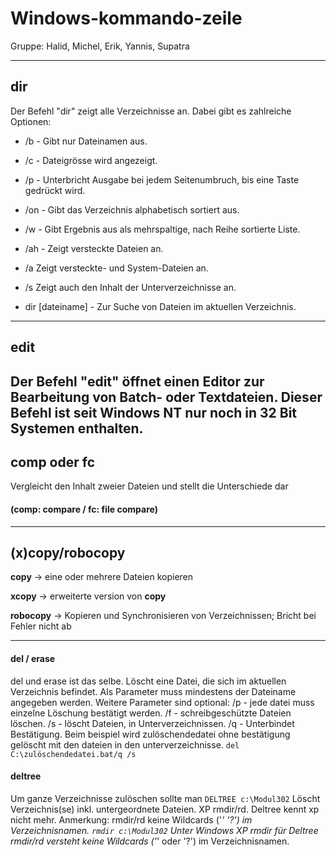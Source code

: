 # Windows-kommando-zeile
Gruppe: Halid, Michel, Erik, Yannis, Supatra

---
## dir
Der Befehl "dir" zeigt alle Verzeichnisse an. Dabei gibt es zahlreiche Optionen:

* /b - Gibt nur Dateinamen aus.
* /c - Dateigrösse wird angezeigt.
* /p - Unterbricht Ausgabe bei jedem Seitenumbruch, bis eine Taste gedrückt wird.
* /on - Gibt das Verzeichnis alphabetisch sortiert aus.
* /w - Gibt Ergebnis aus als mehrspaltige, nach Reihe sortierte Liste.
* /ah - Zeigt versteckte Dateien an.
* /a Zeigt versteckte- und System-Dateien an.
* /s Zeigt auch den Inhalt der Unterverzeichnisse an.

* dir [dateiname] - Zur Suche von Dateien im aktuellen Verzeichnis.

---

## edit
Der Befehl "edit" öffnet einen Editor zur Bearbeitung von Batch- oder Textdateien.
Dieser Befehl ist seit Windows NT nur noch in 32 Bit Systemen enthalten.
---
## comp oder fc

Vergleicht den Inhalt zweier Dateien und stellt die Unterschiede dar
#### (comp: compare / fc: file compare)

---
## (x)copy/robocopy

**copy** -> eine oder mehrere Dateien kopieren

**xcopy** -> erweiterte version von **copy**

**robocopy** -> Kopieren und Synchronisieren von Verzeichnissen; Bricht bei Fehler nicht ab

---

#### del / erase
del und erase ist das selbe.
Löscht eine Datei, die sich im aktuellen Verzeichnis befindet. Als Parameter muss mindestens der Dateiname angegeben werden. Weitere Parameter sind optional:
/p - jede datei muss einzelne Löschung bestätigt werden.
/f - schreibgeschützte Dateien löschen.
/s - löscht Dateien, in Unterverzeichnissen.
/q - Unterbindet Bestätigung.
Beim beispiel wird zulöschendedatei ohne bestätigung gelöscht mit den dateien in den unterverzeichnisse.
```del C:\zulöschendedatei.bat/q /s```

#### deltree

Um ganze Verzeichnisse zulöschen sollte man
```DELTREE c:\Modul302```
Löscht Verzeichnis(se) inkl. untergeordnete Dateien.
XP rmdir/rd. Deltree kennt xp nicht mehr. Anmerkung: rmdir/rd keine Wildcards ('*' '?') im Verzeichnisnamen.
```rmdir c:\Modul302```
Unter Windows XP rmdir für Deltree
rmdir/rd versteht keine Wildcards ('*' oder '?') im Verzeichnisnamen.
